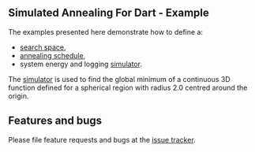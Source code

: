 
## Simulated Annealing For Dart - Example

The examples presented here demonstrate how to define a:
- [search space],
- [annealing schedule],
- system energy and logging [simulator].

The [simulator] is used to find the global minimum of a continuous
3D function defined for a spherical region with radius 2.0 centred
around the origin.

## Features and bugs
Please file feature requests and bugs at the [issue tracker].

[issue tracker]: https://github.com/simphotonics/simulated_annealing/issues

[search space]: https://github.com/simphotonics/simulated_annealing/blob/main/example/SEARCH_SPACE.md

[annealing schedule]: https://github.com/simphotonics/simulated_annealing/blob/main/example/ANNEALING_SCHEDULE.md

[simulator]: https://github.com/simphotonics/simulated_annealing/blob/main/example/SIMULATOR.md
